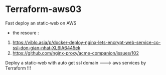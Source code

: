 # Terraform-aws03
Fast deploy an static-web on AWS

- the resoure :
1. https://viblo.asia/p/docker-deploy-nginx-lets-encrypt-web-service-co-ssl-don-gian-nhat-XL6lA6445ek
2. https://github.com/nginx-proxy/acme-companion/issues/102

Deploy a static-web with auto get ssl domain ---> aws services by Terraform !!!
